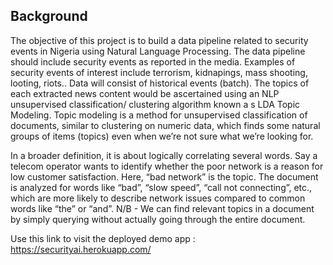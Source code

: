 ## Background
The objective of this project is to build a data pipeline related to security events in Nigeria using Natural Language Processing. The data pipeline should include security events as reported in the media. Examples of security events of interest include terrorism, kidnapings, mass shooting, looting, riots.. Data will consist of historical events (batch). The topics of each extracted news content would be ascertained using an NLP unsupervised classification/ clustering algorithm known a s LDA Topic Modeling. Topic modeling is a method for unsupervised classification of documents, similar to clustering on numeric data, which finds some natural groups of items (topics) even when we’re not sure what we’re looking for.

In a broader definition, it is about logically correlating several words. Say a telecom operator wants to identify whether the poor network is a reason for low customer satisfaction. Here, “bad network” is the topic. The document is analyzed for words like “bad”, “slow speed”, “call not connecting”, etc., which are more likely to describe network issues compared to common words like “the” or “and”. N/B - We can find relevant topics in a document by simply querying without actually going through the entire document.

Use this link to visit the deployed demo app : https://securityai.herokuapp.com/
